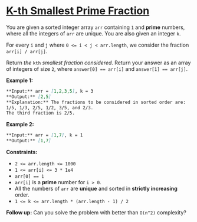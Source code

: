 [K-th Smallest Prime Fraction](https://leetcode.com/problems/k-th-smallest-prime-fraction)
===
You are given a sorted integer array `arr` containing `1` and **prime** numbers, where all the integers of `arr` are
unique. You are also given an integer `k`.

For every `i` and `j` where `0 <= i < j < arr.length`, we consider the fraction `arr[i] / arr[j]`.

Return *the* `kth` *smallest fraction considered*. Return your answer as an array of integers of size `2`,
where `answer[0] == arr[i]` and `answer[1] == arr[j]`.

**Example 1:**

```markdown
**Input:** arr = [1,2,3,5], k = 3
**Output:** [2,5]
**Explanation:** The fractions to be considered in sorted order are:
1/5, 1/3, 2/5, 1/2, 3/5, and 2/3.
The third fraction is 2/5.
```

**Example 2:**

```markdown
**Input:** arr = [1,7], k = 1
**Output:** [1,7]
```

**Constraints:**

- `2 <= arr.length <= 1000`
- `1 <= arr[i] <= 3 * 1e4`
- `arr[0] == 1`
- `arr[i]` is a **prime** number for `i > 0`.
- All the numbers of `arr` are **unique** and sorted in **strictly increasing** order.
- `1 <= k <= arr.length * (arr.length - 1) / 2`

**Follow up:** Can you solve the problem with better than `O(n^2)` complexity?